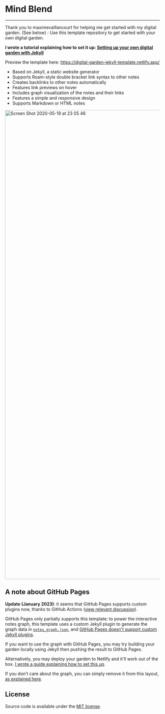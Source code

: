 
# Mind Blend





-------

Thank you to maximevaillancourt for helping me get started with my digital garden. (See below) : 
Use this template repository to get started with your own digital garden.

**I wrote a tutorial explaining how to set it up: [Setting up your own digital garden with Jekyll](https://maximevaillancourt.com/blog/setting-up-your-own-digital-garden-with-jekyll)**

Preview the template here: https://digital-garden-jekyll-template.netlify.app/

- Based on Jekyll, a static website generator
- Supports Roam-style double bracket link syntax to other notes
- Creates backlinks to other notes automatically
- Features link previews on hover
- Includes graph visualization of the notes and their links
- Features a simple and responsive design
- Supports Markdown or HTML notes

<img width="1522" alt="Screen Shot 2020-05-19 at 23 05 46" src="https://user-images.githubusercontent.com/8457808/82400515-7d026d80-9a25-11ea-83f1-3b9cb8347e07.png">

## A note about GitHub Pages

**Update (January 2023)**: it seems that GitHub Pages supports custom plugins now, thanks to GitHub Actions ([view relevant discussion](https://github.com/maximevaillancourt/digital-garden-jekyll-template/discussions/144)).

GitHub Pages only partially supports this template: to power the interactive notes graph, this template uses a custom Jekyll plugin to generate the graph data in [`notes_graph.json`](https://github.com/maximevaillancourt/digital-garden-jekyll-template/blob/7ac331a4113bac77c993856562acc2bfbde9f2f7/_plugins/bidirectional_links_generator.rb#L102), and [GitHub Pages doesn't support custom Jekyll plugins](https://docs.github.com/en/pages/setting-up-a-github-pages-site-with-jekyll/about-github-pages-and-jekyll#plugins).

If you want to use the graph with GitHub Pages, you may try building your garden locally using Jekyll then pushing the result to GitHub Pages.

Alternatively, you may deploy your garden to Netlify and it'll work out of the box. [I wrote a guide explaining how to set this up](https://maximevaillancourt.com/blog/setting-up-your-own-digital-garden-with-jekyll).

If you don't care about the graph, you can simply remove it from this layout, [as explained here](https://github.com/maximevaillancourt/digital-garden-jekyll-template/discussions/132#discussioncomment-3625772).

## License

Source code is available under the [MIT license](LICENSE.md).
